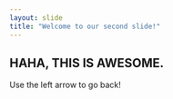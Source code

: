 ```yaml
---
layout: slide
title: "Welcome to our second slide!"
---
```

## HAHA, THIS IS AWESOME.
Use the left arrow to go back!
